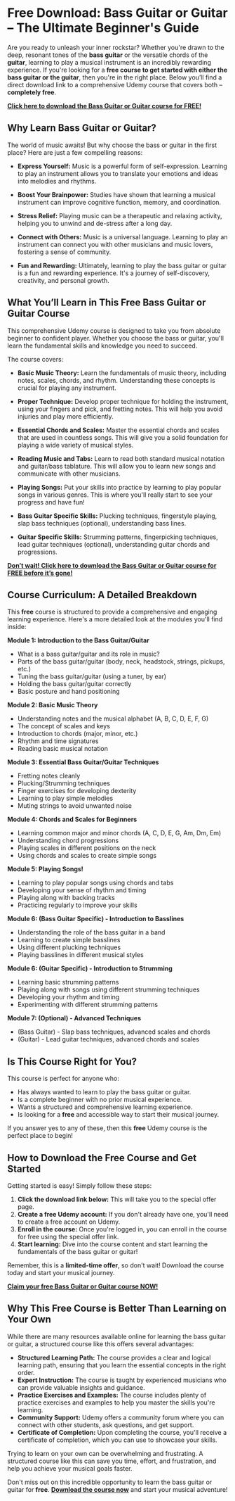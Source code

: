 # Free Download: Bass Guitar or Guitar – The Ultimate Beginner's Guide

Are you ready to unleash your inner rockstar? Whether you're drawn to the deep, resonant tones of the **bass guitar** or the versatile chords of the **guitar**, learning to play a musical instrument is an incredibly rewarding experience. If you're looking for a **free course to get started with either the bass guitar or the guitar**, then you're in the right place. Below you’ll find a direct download link to a comprehensive Udemy course that covers both – **completely free**.

[**Click here to download the Bass Guitar or Guitar course for FREE!**](https://udemywork.com/bass-guitar-or-guitar)

## Why Learn Bass Guitar or Guitar?

The world of music awaits! But why choose the bass or guitar in the first place? Here are just a few compelling reasons:

*   **Express Yourself:** Music is a powerful form of self-expression. Learning to play an instrument allows you to translate your emotions and ideas into melodies and rhythms.

*   **Boost Your Brainpower:** Studies have shown that learning a musical instrument can improve cognitive function, memory, and coordination.

*   **Stress Relief:** Playing music can be a therapeutic and relaxing activity, helping you to unwind and de-stress after a long day.

*   **Connect with Others:** Music is a universal language. Learning to play an instrument can connect you with other musicians and music lovers, fostering a sense of community.

*   **Fun and Rewarding:** Ultimately, learning to play the bass guitar or guitar is a fun and rewarding experience. It's a journey of self-discovery, creativity, and personal growth.

## What You’ll Learn in This Free Bass Guitar or Guitar Course

This comprehensive Udemy course is designed to take you from absolute beginner to confident player. Whether you choose the bass or guitar, you'll learn the fundamental skills and knowledge you need to succeed.

The course covers:

*   **Basic Music Theory:** Learn the fundamentals of music theory, including notes, scales, chords, and rhythm. Understanding these concepts is crucial for playing any instrument.

*   **Proper Technique:** Develop proper technique for holding the instrument, using your fingers and pick, and fretting notes. This will help you avoid injuries and play more efficiently.

*   **Essential Chords and Scales:** Master the essential chords and scales that are used in countless songs. This will give you a solid foundation for playing a wide variety of musical styles.

*   **Reading Music and Tabs:** Learn to read both standard musical notation and guitar/bass tablature. This will allow you to learn new songs and communicate with other musicians.

*   **Playing Songs:** Put your skills into practice by learning to play popular songs in various genres. This is where you'll really start to see your progress and have fun!

*   **Bass Guitar Specific Skills:** Plucking techniques, fingerstyle playing, slap bass techniques (optional), understanding bass lines.

*   **Guitar Specific Skills:** Strumming patterns, fingerpicking techniques, lead guitar techniques (optional), understanding guitar chords and progressions.

[**Don’t wait! Click here to download the Bass Guitar or Guitar course for FREE before it’s gone!**](https://udemywork.com/bass-guitar-or-guitar)

## Course Curriculum: A Detailed Breakdown

This **free** course is structured to provide a comprehensive and engaging learning experience. Here's a more detailed look at the modules you'll find inside:

**Module 1: Introduction to the Bass Guitar/Guitar**

*   What is a bass guitar/guitar and its role in music?
*   Parts of the bass guitar/guitar (body, neck, headstock, strings, pickups, etc.)
*   Tuning the bass guitar/guitar (using a tuner, by ear)
*   Holding the bass guitar/guitar correctly
*   Basic posture and hand positioning

**Module 2: Basic Music Theory**

*   Understanding notes and the musical alphabet (A, B, C, D, E, F, G)
*   The concept of scales and keys
*   Introduction to chords (major, minor, etc.)
*   Rhythm and time signatures
*   Reading basic musical notation

**Module 3: Essential Bass Guitar/Guitar Techniques**

*   Fretting notes cleanly
*   Plucking/Strumming techniques
*   Finger exercises for developing dexterity
*   Learning to play simple melodies
*   Muting strings to avoid unwanted noise

**Module 4: Chords and Scales for Beginners**

*   Learning common major and minor chords (A, C, D, E, G, Am, Dm, Em)
*   Understanding chord progressions
*   Playing scales in different positions on the neck
*   Using chords and scales to create simple songs

**Module 5: Playing Songs!**

*   Learning to play popular songs using chords and tabs
*   Developing your sense of rhythm and timing
*   Playing along with backing tracks
*   Practicing regularly to improve your skills

**Module 6: (Bass Guitar Specific) - Introduction to Basslines**

*   Understanding the role of the bass guitar in a band
*   Learning to create simple basslines
*   Using different plucking techniques
*   Playing basslines in different musical styles

**Module 6: (Guitar Specific) - Introduction to Strumming**

*   Learning basic strumming patterns
*   Playing along with songs using different strumming techniques
*   Developing your rhythm and timing
*   Experimenting with different strumming patterns

**Module 7: (Optional) - Advanced Techniques**

*   (Bass Guitar) - Slap bass techniques, advanced scales and chords
*   (Guitar) - Lead guitar techniques, advanced chords and scales

## Is This Course Right for You?

This course is perfect for anyone who:

*   Has always wanted to learn to play the bass guitar or guitar.
*   Is a complete beginner with no prior musical experience.
*   Wants a structured and comprehensive learning experience.
*   Is looking for a **free** and accessible way to start their musical journey.

If you answer yes to any of these, then this **free** Udemy course is the perfect place to begin!

## How to Download the Free Course and Get Started

Getting started is easy! Simply follow these steps:

1.  **Click the download link below:** This will take you to the special offer page.
2.  **Create a free Udemy account:** If you don't already have one, you'll need to create a free account on Udemy.
3.  **Enroll in the course:** Once you're logged in, you can enroll in the course for free using the special offer link.
4.  **Start learning:** Dive into the course content and start learning the fundamentals of the bass guitar or guitar!

Remember, this is a **limited-time offer**, so don't wait! Download the course today and start your musical journey.

[**Claim your free Bass Guitar or Guitar course NOW!**](https://udemywork.com/bass-guitar-or-guitar)

## Why This Free Course is Better Than Learning on Your Own

While there are many resources available online for learning the bass guitar or guitar, a structured course like this offers several advantages:

*   **Structured Learning Path:** The course provides a clear and logical learning path, ensuring that you learn the essential concepts in the right order.
*   **Expert Instruction:** The course is taught by experienced musicians who can provide valuable insights and guidance.
*   **Practice Exercises and Examples:** The course includes plenty of practice exercises and examples to help you master the skills you're learning.
*   **Community Support:** Udemy offers a community forum where you can connect with other students, ask questions, and get support.
*   **Certificate of Completion:** Upon completing the course, you'll receive a certificate of completion, which you can use to showcase your skills.

Trying to learn on your own can be overwhelming and frustrating. A structured course like this can save you time, effort, and frustration, and help you achieve your musical goals faster.

Don't miss out on this incredible opportunity to learn the bass guitar or guitar for **free**. **[Download the course now](https://udemywork.com/bass-guitar-or-guitar)** and start your musical adventure!
